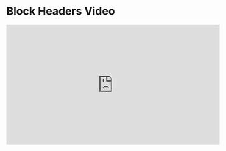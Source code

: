 # Block Headers Video

<iframe width="560" height="315" src="https://www.youtube.com/embed/ZEb1tu-Xmy0?rel=0" frameborder="0" allow="autoplay; encrypted-media" allowfullscreen></iframe>
